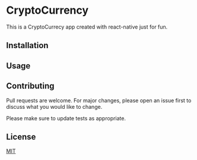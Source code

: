 # CryptoCurrency

This is a CryptoCurrecy app created with react-native just for fun.

## Installation



## Usage



## Contributing
Pull requests are welcome. For major changes, please open an issue first to discuss what you would like to change.

Please make sure to update tests as appropriate.

## License
[MIT](https://choosealicense.com/licenses/mit/)